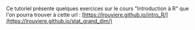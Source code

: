 Ce tutoriel présente quelques exercices sur le cours "Introduction à R" que l'on pourra trouver à cette url : [https://lrouviere.github.io/intro_R/](https://lrouviere.github.io/stat_grand_dim/)